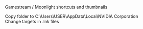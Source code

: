 Gamestream / Moonlight shortcuts and thumbnails

Copy folder to C:\Users\USER\AppData\Local\NVIDIA Corporation\
Change targets in .lnk files